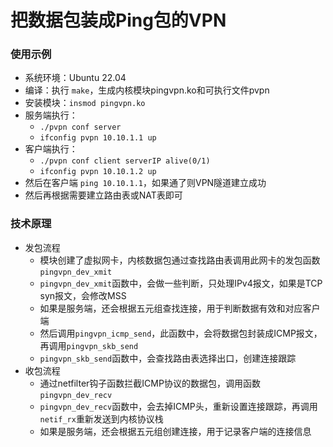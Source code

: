 # 把数据包装成Ping包的VPN
### 使用示例
- 系统环境：Ubuntu 22.04
- 编译：执行 `make`，生成内核模块pingvpn.ko和可执行文件pvpn
- 安装模块：`insmod pingvpn.ko`
- 服务端执行：
    - `./pvpn conf server`
    - `ifconfig pvpn 10.10.1.1 up`
- 客户端执行：
    - `./pvpn conf client serverIP alive(0/1)`
    - `ifconfig pvpn 10.10.1.2 up`
- 然后在客户端 `ping 10.10.1.1`，如果通了则VPN隧道建立成功
- 然后再根据需要建立路由表或NAT表即可
### 技术原理
- 发包流程
    - 模块创建了虚拟网卡，内核数据包通过查找路由表调用此网卡的发包函数`pingvpn_dev_xmit`
    - `pingvpn_dev_xmit`函数中，会做一些判断，只处理IPv4报文，如果是TCP syn报文，会修改MSS
    - 如果是服务端，还会根据五元组查找连接，用于判断数据有效和对应客户端
    - 然后调用`pingvpn_icmp_send`，此函数中，会将数据包封装成ICMP报文，再调用`pingvpn_skb_send`
    - `pingvpn_skb_send`函数中，会查找路由表选择出口，创建连接跟踪
- 收包流程
    - 通过netfilter钩子函数拦截ICMP协议的数据包，调用函数`pingvpn_dev_recv`
    - `pingvpn_dev_recv`函数中，会去掉ICMP头，重新设置连接跟踪，再调用`netif_rx`重新发送到内核协议栈
    - 如果是服务端，还会根据五元组创建连接，用于记录客户端的连接信息